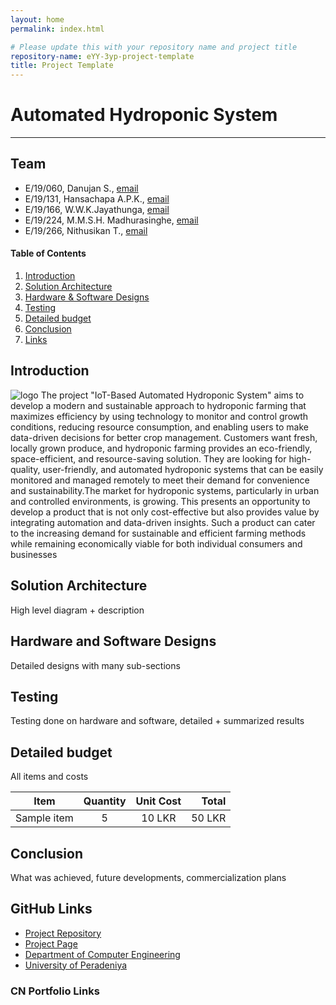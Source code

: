 ```yaml
---
layout: home
permalink: index.html

# Please update this with your repository name and project title
repository-name: eYY-3yp-project-template
title: Project Template
---
```


[comment]: # "This is the standard layout for the project, but you can clean this and use your own template"

# Automated Hydroponic System

---

## Team
-  E/19/060, Danujan S., [email](mailto:e19060@eng.pdn.ac.lk)
-  E/19/131, Hansachapa A.P.K., [email](mailto:e19131@eng.pdn.ac.lk)
-  E/19/166, W.W.K.Jayathunga, [email](mailto:e19166@eng.pdn.ac.lk)
-  E/19/224, M.M.S.H. Madhurasinghe, [email](mailto:e19224@eng.pdn.ac.lk)
-  E/19/266, Nithusikan T., [email](mailto:e19266@eng.pdn.ac.lk)

<!-- Image (photo/drawing of the final hardware) should be here -->

<!-- This is a sample image, to show how to add images to your page. To learn more options, please refer [this](https://projects.ce.pdn.ac.lk/docs/faq/how-to-add-an-image/) -->

<!-- ![Sample Image](./images/sample.png) -->

#### Table of Contents
1. [Introduction](#introduction)
3. [Solution Architecture](#solution-architecture )
4. [Hardware & Software Designs](#hardware-and-software-designs)
5. [Testing](#testing)
6. [Detailed budget](#detailed-budget)
7. [Conclusion](#conclusion)
8. [Links](#links)

## Introduction

![logo](https://github.com/cepdnaclk/e19-3yp-Automated-Hydroponic-System/assets/111074993/b2067de8-f540-4b09-bca7-f84b1f668fc4)
The project "IoT-Based Automated Hydroponic System" aims to develop a modern and sustainable approach to hydroponic farming that maximizes efficiency by using technology to monitor and control growth conditions, reducing resource consumption, and enabling users to make data-driven decisions for better crop management.
Customers want fresh, locally grown produce, and hydroponic farming provides an eco-friendly, space-efficient, and resource-saving solution. They are looking for high-quality, user-friendly, and automated hydroponic systems that can be easily monitored and managed remotely to meet their demand for convenience and sustainability.The market for hydroponic systems, particularly in urban and controlled environments, is growing. This presents an opportunity to develop a product 
that is not only cost-effective but also provides value by integrating automation and data-driven insights. Such a product can cater to the increasing demand for sustainable and efficient farming methods while remaining economically viable for both individual consumers and businesses

## Solution Architecture

High level diagram + description

## Hardware and Software Designs

Detailed designs with many sub-sections

## Testing

Testing done on hardware and software, detailed + summarized results

## Detailed budget

All items and costs

| Item          | Quantity  | Unit Cost  | Total  |
| ------------- |:---------:|:----------:|-------:|
| Sample item   | 5         | 10 LKR     | 50 LKR |

## Conclusion

What was achieved, future developments, commercialization plans

## GitHub Links

- [Project Repository](https://github.com/cepdnaclk/cepdnaclk/e19-3yp-Automated-Hydroponic-System)
- [Project Page](https://cepdnaclk.github.io/cepdnaclk/e19-3yp-Automated-Hydroponic-System)
- [Department of Computer Engineering](http://www.ce.pdn.ac.lk/)
- [University of Peradeniya](https://eng.pdn.ac.lk/)

### CN Portfolio Links
[//]: # (Please refer this to learn more about Markdown syntax)
[//]: # (https://github.com/adam-p/markdown-here/wiki/Markdown-Cheatsheet)
